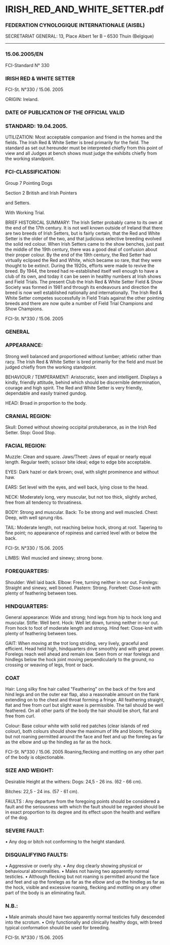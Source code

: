 # IRISH_RED_AND_WHITE_SETTER.pdf


### FEDERATION CYNOLOGIQUE INTERNATIONALE (AISBL)


SECRETARIAT GENERAL: 13, Place Albert 1er  B – 6530 Thuin (Belgique)
______________________________________________________________________________

### 15.06.2005/EN



FCI-Standard N° 330

### IRISH RED & WHITE SETTER




FCI-St. N°330 / 15.06. 2005

ORIGIN: Ireland.

### DATE OF PUBLICATION OF THE OFFICIAL VALID



### STANDARD: 19.04.2005.



UTILIZATION: Most acceptable companion and friend in the
homes and the fields. The Irish Red & White Setter is bred primarily
for the field. The standard as set out hereunder must be interpreted
chiefly from this point of view and all Judges at bench shows must
judge the exhibits chiefly from the working standpoint.


### FCI-CLASSIFICATION:


Group  7 Pointing Dogs

Section 2 British and Irish Pointers



and Setters.

With Working Trial.

BRIEF HISTORICAL SUMMARY:  The Irish Setter probably
came to its own at the end of the 17th century. It is not well known
outside of Ireland that there are two breeds of Irish Setters, but is
fairly certain, that the Red and White Setter is the older of the two,
and that judicious selective breeding evolved the solid red colour.
When Irish Setters came to the show benches, just past the middle of
the 19th century, there was a good deal of confusion about their
proper colour. By the end of the 19th century, the Red Setter had
virtually eclipsed the Red and White, which became so rare, that they
were thought to be extinct. During the 1920s, efforts were made to
revive the breed. By 1944, the breed had re-established itself well
enough to have a club of its own, and today it can be seen in healthy
numbers at Irish shows and Field Trials. The present Club the Irish
Red & White Setter Field & Show Society was formed in 1981 and
through its endeavours and direction the breed is now well
established nationally and internationally. The Irish Red & White
Setter competes successfully in Field Trials against the other
pointing breeds and there are now quite a number of Field Trial
Champions and Show Champions.



FCI-St. N°330 / 15.06. 2005


### GENERAL



### APPEARANCE:


Strong
well
balanced
and
proportioned without lumber; athletic rather than racy. The Irish Red
& White Setter is bred primarily for the field and must be judged
chiefly from the working standpoint.

BEHAVIOUR / TEMPERAMENT: Aristocratic, keen and
intelligent. Displays a kindly, friendly attitude, behind which should
be discernible determination, courage and high spirit. The Red and
White Setter is very friendly, dependable and easily trained gundog.

HEAD: Broad in proportion to the body.

### CRANIAL REGION:


Skull: Domed without showing occipital protuberance, as in the Irish
Red Setter.
Stop: Good Stop.

### FACIAL REGION:


Muzzle: Clean and square.
Jaws/Theet: Jaws of equal or nearly equal length. Regular teeth;
scissor bite ideal; edge to edge bite acceptable.

EYES: Dark hazel or dark brown; oval, with slight prominence and
without haw.

EARS: Set level with the eyes, and well back, lying close to the
head.

NECK: Moderately long, very muscular, but not too thick, slightly
arched, free from all tendency to throatiness.

BODY: Strong and muscular.
Back: To be strong and well muscled.
Chest: Deep, with well sprung ribs.

TAIL: Moderate length, not reaching below hock, strong at root.
Tapering to fine point; no appearance of ropiness and carried level
with or below the back.


FCI-St. N°330 / 15.06. 2005

LIMBS: Well muscled and sinewy; strong bone.

### FOREQUARTERS:


Shoulder: Well laid back.
Elbow: Free, turning neither in nor out.
Forelegs: Straight and sinewy, well boned.
Pastern: Strong.
Forefeet: Close-knit with plenty of feathering between toes.


### HINDQUARTERS:


General appearance: Wide and strong; hind legs from hip to hock
long and muscular.
Stifle: Well bent.
Hock: Well let down, turning neither in nor out. From hock to foot of
moderate length and strong.
Hind feet: Close-knit with plenty of feathering between toes.

GAIT: When moving at the trot long striding, very lively, graceful
and efficient. Head held high, hindquarters drive smoothly and with
great power. Forelegs reach well ahead and remain low. Seen from
or rear forelegs and hindlegs below the hock joint moving
perpendicularly to the ground, no crossing or weaving of legs, front
or back.

### COAT


Hair: Long silky fine hair called "Feathering" on the back of the fore
and hind legs and on the outer ear flap, also a reasonable amount on
the flank extending on to the chest and throat forming a fringe. All
feathering straight, flat and free from curl but slight wave is
permissible.  The tail should be well feathered.  On all other parts of
the body the hair should be short, flat and free from curl.

Colour: Base colour white with solid red patches (clear islands of red
colour), both colours should show the maximum of life and bloom;
flecking but not roaning permitted around the face and feet and up
the foreleg as far as the elbow and up the hindleg as far as the hock.


FCI-St. N°330 / 15.06. 2005
Roaning,flecking and mottling on any other part of the body is
objectionable.

### SIZE AND WEIGHT:


Desirable Height at the withers: Dogs:    24,5 - 26 ins. (62 - 66 cm).



Bitches: 22,5 - 24 ins. (57 - 61 cm).

FAULTS : Any departure from the foregoing points should be
considered a fault and the seriousness with which the fault should be
regarded should be in exact proportion to its degree and its effect
upon the health and welfare of the dog.

### SEVERE FAULT:


• Any dog or bitch not conforming to the height standard.

### DISQUALIFYING FAULTS:


• Aggressive or overly shy.
• Any dog clearly showing physical or behavioural abnormalities.
• Males not having two apparently normal testicles.
• Although flecking but not roaning is permitted around the face
and feet and up the forelegs as far as the elbow and up the hindleg
as far as the hock, visible and excessive roaning, flecking and
mottling on any other part of the body is an eliminating fault.

### N.B.:


• Male animals should have two apparently normal testicles fully
descended into the scrotum.
• Only functionally and clinically healthy dogs, with breed typical
conformation should be used for breeding.







FCI-St. N°330 / 15.06. 2005


